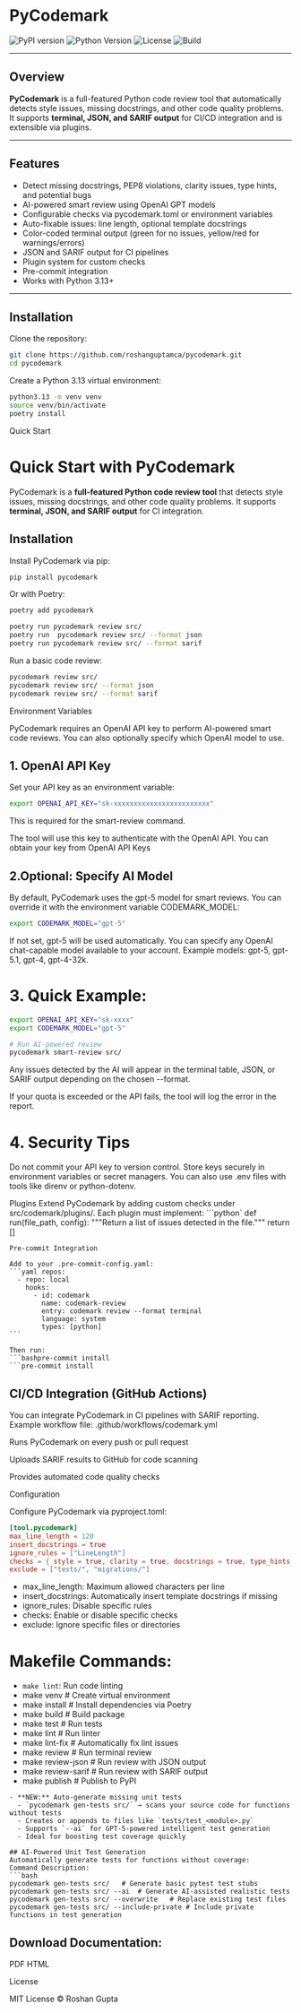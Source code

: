 # PyCodemark

![PyPI version](https://img.shields.io/pypi/v/pycodemark)
![Python Version](https://img.shields.io/pypi/pyversions/pycodemark)
![License](https://img.shields.io/pypi/l/pycodemark)
![Build](https://github.com/roshanguptamca/pycodemark/actions/workflows/codemark.yml/badge.svg)

---

## Overview

**PyCodemark** is a full-featured Python code review tool that automatically detects style issues, missing docstrings, and other code quality problems.  
It supports **terminal, JSON, and SARIF output** for CI/CD integration and is extensible via plugins.

---

## Features

- Detect missing docstrings, PEP8 violations, clarity issues, type hints, and potential bugs
- AI-powered smart review using OpenAI GPT models
- Configurable checks via pycodemark.toml or environment variables
- Auto-fixable issues: line length, optional template docstrings
- Color-coded terminal output (green for no issues, yellow/red for warnings/errors)
- JSON and SARIF output for CI pipelines
- Plugin system for custom checks
- Pre-commit integration
- Works with Python 3.13+

---

## Installation

Clone the repository:

```bash
git clone https://github.com/roshanguptamca/pycodemark.git
cd pycodemark
```

Create a Python 3.13 virtual environment:
```bash
python3.13 -m venv venv 
source venv/bin/activate
poetry install
``` 
Quick Start
# Quick Start with PyCodemark

PyCodemark is a **full-featured Python code review tool** that detects style issues, missing docstrings, and other code quality problems. It supports **terminal, JSON, and SARIF output** for CI integration.

## Installation

Install PyCodemark via pip:

```bash
pip install pycodemark
````
Or with Poetry:
```bash
poetry add pycodemark 

poetry run pycodemark review src/
poetry run  pycodemark review src/ --format json
poetry run pycodemark review src/ --format sarif  
````
Run a basic code review:
```bash
pycodemark review src/
pycodemark review src/ --format json
pycodemark review src/ --format sarif    
```
Environment Variables

PyCodemark requires an OpenAI API key to perform AI-powered smart code reviews. You can also optionally specify which OpenAI model to use.

## 1. OpenAI API Key

Set your API key as an environment variable:
```bash
export OPENAI_API_KEY="sk-xxxxxxxxxxxxxxxxxxxxxxxx" 
```
This is required for the smart-review command.

The tool will use this key to authenticate with the OpenAI API.
You can obtain your key from OpenAI API Keys

## 2.Optional: Specify AI Model

By default, PyCodemark uses the gpt-5 model for smart reviews. 
You can override it with the environment variable CODEMARK_MODEL:

```bash
export CODEMARK_MODEL="gpt-5" 
```

If not set, gpt-5 will be used automatically.
You can specify any OpenAI chat-capable model available to your account.
Example models: gpt-5, gpt-5.1, gpt-4, gpt-4-32k.

# 3. Quick Example:
```bash
export OPENAI_API_KEY="sk-xxxx"
export CODEMARK_MODEL="gpt-5"

# Run AI-powered review
pycodemark smart-review src/

```
Any issues detected by the AI will appear in the terminal table, JSON, or SARIF output depending on the chosen --format.

If your quota is exceeded or the API fails, the tool will log the error in the report.

# 4. Security Tips
Do not commit your API key to version control.
Store keys securely in environment variables or secret managers.
You can also use .env files with tools like direnv or python-dotenv.

Plugins
Extend PyCodemark by adding custom checks under src/codemark/plugins/.
Each plugin must implement:
```python`
def run(file_path, config):
    """Return a list of issues detected in the file."""
    return []
````
Pre-commit Integration

Add to your .pre-commit-config.yaml:
```yaml repos:
  - repo: local
    hooks:
      - id: codemark
        name: codemark-review
        entry: codemark review --format terminal
        language: system
        types: [python]     
```

Then run:
```bashpre-commit install
```pre-commit install
````
##  CI/CD Integration (GitHub Actions)

You can integrate PyCodemark in CI pipelines with SARIF reporting.
Example workflow file: .github/workflows/codemark.yml

Runs PyCodemark on every push or pull request

Uploads SARIF results to GitHub for code scanning

Provides automated code quality checks

Configuration

Configure PyCodemark via pyproject.toml:
```toml
[tool.pycodemark]
max_line_length = 120
insert_docstrings = true
ignore_rules = ["LineLength"]
checks = { style = true, clarity = true, docstrings = true, type_hints = true, bugs = true, best_practices = true, ai_review = true }
exclude = ["tests/", "migrations/"]

```
- max_line_length: Maximum allowed characters per line
- insert_docstrings: Automatically insert template docstrings if missing
- ignore_rules: Disable specific rules
- checks: Enable or disable specific checks
- exclude: Ignore specific files or directories

# Makefile Commands:
- `make lint`: Run code linting
- make venv          # Create virtual environment
- make install       # Install dependencies via Poetry
- make build         # Build package
- make test          # Run tests
- make lint          # Run linter
- make lint-fix      # Automatically fix lint issues
- make review        # Run terminal review
- make review-json   # Run review with JSON output
- make review-sarif  # Run review with SARIF output
- make publish       # Publish to PyPI


```
- **NEW:** Auto-generate missing unit tests  
  - `pycodemark gen-tests src/` → scans your source code for functions without tests  
  - Creates or appends to files like `tests/test_<module>.py`  
  - Supports `--ai` for GPT-5-powered intelligent test generation  
  - Ideal for boosting test coverage quickly

## AI-Powered Unit Test Generation
Automatically generate tests for functions without coverage:
Command	Description:
```bash
pycodemark gen-tests src/	# Generate basic pytest test stubs
pycodemark gen-tests src/ --ai	# Generate AI-assisted realistic tests
pycodemark gen-tests src/ --overwrite	# Replace existing test files
pycodemark gen-tests src/ --include-private	# Include private functions in test generation
```

## Download Documentation:
PDF
HTML

License

MIT License © Roshan Gupta